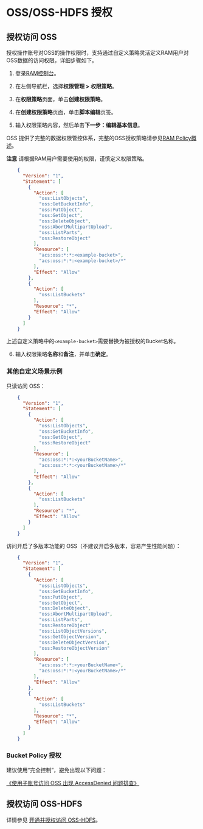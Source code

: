 # OSS/OSS-HDFS 授权

## 授权访问 OSS 

授权操作账号对OSS的操作权限时，支持通过自定义策略灵活定义RAM用户对OSS数据的访问权限，详细步骤如下。

1.  登录[RAM控制台](https://ram.console.aliyun.com/)。
    
2.  在左侧导航栏，选择**权限管理 > 权限策略**。
    
3.  在**权限策略**页面，单击**创建权限策略**。
    
4.  在**创建权限策略**页面，单击**脚本编辑**页签。
    
5.  输入权限策略内容，然后单击**下一步：编辑基本信息**。
    

OSS 提供了完整的数据权限管控体系，完整的OSS授权策略请参见[RAM Policy概述](https://help.aliyun.com/document_detail/100680.htm#concept-y5r-5rm-2gb)。

**注意** 请根据RAM用户需要使用的权限，谨慎定义权限策略。
```json
    {
      "Version": "1",
      "Statement": [
        {
          "Action": [
            "oss:ListObjects",
            "oss:GetBucketInfo",
            "oss:PutObject",
            "oss:GetObject",
            "oss:DeleteObject",
            "oss:AbortMultipartUpload",
            "oss:ListParts",
            "oss:RestoreObject"
          ],
          "Resource": [
            "acs:oss:*:*:<example-bucket>",
            "acs:oss:*:*:<example-bucket>/*"
          ],
          "Effect": "Allow"
        },
        {
          "Action": [
            "oss:ListBuckets"
          ],
          "Resource": "*",
          "Effect": "Allow"
        }
      ]
    }
```

上述自定义策略中的`<example-bucket>`需要替换为被授权的Bucket名称。

6.  输入权限策略**名称**和**备注**，并单击**确定**。
    

### 其他自定义场景示例

只读访问 OSS：
```json
    {
      "Version": "1",
      "Statement": [
        {
          "Action": [
            "oss:ListObjects",
            "oss:GetBucketInfo",
            "oss:GetObject",
            "oss:RestoreObject"
          ],
          "Resource": [
            "acs:oss:*:*:<yourBucketName>",
            "acs:oss:*:*:<yourBucketName>/*"
          ],
          "Effect": "Allow"
        },
        {
          "Action": [
            "oss:ListBuckets"
          ],
          "Resource": "*",
          "Effect": "Allow"
        }
      ]
    }
```
访问开启了多版本功能的 OSS（不建议开启多版本，容易产生性能问题）：
```json
    {
      "Version": "1",
      "Statement": [
        {
          "Action": [
            "oss:ListObjects",
            "oss:GetBucketInfo",
            "oss:PutObject",
            "oss:GetObject",
            "oss:DeleteObject",
            "oss:AbortMultipartUpload",
            "oss:ListParts",
            "oss:RestoreObject"
            "oss:ListObjectVersions",
            "oss:GetObjectVersion",
            "oss:DeleteObjectVersion",
            "oss:RestoreObjectVersion"
          ],
          "Resource": [
            "acs:oss:*:*:<yourBucketName>",
            "acs:oss:*:*:<yourBucketName>/*"
          ],
          "Effect": "Allow"
        },
        {
          "Action": [
            "oss:ListBuckets"
          ],
          "Resource": "*",
          "Effect": "Allow"
        }
      ]
    }
```
### Bucket Policy 授权

建议使用“完全控制”，避免出现以下问题：

[《使用子账号访问 OSS 出现 AccessDenied 问题排查》](/docs/user/5.x/oss/common-issues/oss_access_denied.md)

## 授权访问 OSS-HDFS

详情参见 [开通并授权访问 OSS-HDFS](https://help.aliyun.com/document_detail/419505.html)。